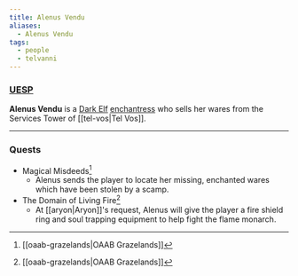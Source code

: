 ```yaml
---
title: Alenus Vendu
aliases:
  - Alenus Vendu
tags:
  - people
  - telvanni
---
```

### [UESP](https://en.uesp.net/wiki/Morrowind:Alenus_Vendu)
**Alenus Vendu** is a [Dark Elf](https://en.uesp.net/wiki/Morrowind:Dark_Elf "Morrowind:Dark Elf") [enchantress](https://en.uesp.net/wiki/Morrowind:Enchanter_Service "Morrowind:Enchanter Service") who sells her wares from the Services Tower of [[tel-vos|Tel Vos]].

***
### Quests
* Magical Misdeeds[^1]
	* Alenus sends the player to locate her missing, enchanted wares which have been stolen by a scamp.
* The Domain of Living Fire[^1]
	* At [[aryon|Aryon]]'s request, Alenus will give the player a fire shield ring and soul trapping equipment to help fight the flame monarch.

[^1]: [[oaab-grazelands|OAAB Grazelands]]